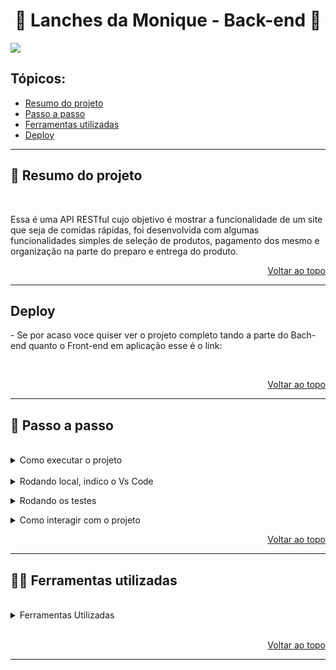 <h1 id="top" align="center">🍔 Lanches da Monique - Back-end 🍔</h1>

![](https://i.imgur.com/MdlhTQ6.png)

<h2>Tópicos:</h2>

- [Resumo do projeto](#summary)
- [Passo a passo](#stepByStep)
- [Ferramentas utilizadas](#decisions)
- [Deploy](#deploy)
---

<h2 id="summary">📝 Resumo do projeto</h2>

<br>

Essa é uma API RESTful cujo objetivo é mostrar a funcionalidade de um site que seja de comidas rápidas, foi desenvolvida com algumas funcionalidades simples de seleção de produtos, pagamento dos mesmo e organização na parte do preparo e entrega do produto.

<p align="right"><a href="#top">Voltar ao topo</a></p>

---

<h2 id="deploy">Deploy</h2>
<p>
- Se por acaso voce quiser ver o projeto completo tando a parte do Bach-end quanto o Front-end em aplicação esse é o link:




</p>

<br>
<p align="right"><a href="#top">Voltar ao topo</a></p>

---

<h2 id="stepByStep">🦶 Passo a passo</h2>

<br>


<details><summary>Como executar o projeto</summary>
<p>

<br>
 
```bash
# Faça o clone do repositório e entre na pasta do projeto:
$ git clone git@github.com:monique282/Fast-Food-Back.git

# Instale as dependências:
$ npm install

# Use o arquivo .env.example para criar o .env (é necessário ter uma conta no postgresql, se por acaso não tiver crie, na propriedade POSTGRES_DATABASE você coloca o nome do banco que desejar):

# Suba os dados do banco juntamente com o seed:
$ npx prisma migrate dev

# Rodar a aplicação:
$ npm run dev

````
</p>
</details>
<br>
<details><summary>Rodando local, indico o Vs Code</summary>
<p>

- Eu recomendo a estesão Thunder Client no VSCode

```bash
# Após a instalação abra a extensão, clique em "Collections", clique nos 3 pontos e selecione "Nell Collection" escolha o nome que deseja que possa te lembrar o projeto que esta vendo.

# Será aberto uma pasta com o nome desejado, ao posicionar o mouse em cima dela, será possível visualizar três pontos redondos, ao clicar nele selecione "New Request".

# Após isso será abeto uma caixa poder adicionar um nome que te lembre a que rota está se relacionado (exemplo: payment, esse nome vai te lembrar qualquer rota que se relaciona aos pagamentos).

# Após escolher o nome, será aberto um arquivo aonde tem alguns campos que você tera que preencher, um deles é um botão que ao ser clicado você poderá escolher qual o tipo de solicitação (GET, POST, DELET entre outros)

# No campo que tem escrito "Enter Url", você terá que colocar a url "http://localhost:3000/", após a / tera que colocar a rota específica que deseja testar.

# Lembrando que as rotas e explicações de cada uma podem ser vista na parte de "Como interagir com o projeto"
````
</p>
</details>
</p>
</details>

<details><summary>Rodando os testes</summary>
<p>

```bash
# Depois de ter feito a clonagem do repositório e a instalação das dependencias você pode rodar a baterias de testes que foi desenvolvida para ajudar.

# Use o arquivo .env.example para criar o .env.test (é necessário ter uma conta no postgresql, se por acaso não tiver crie, na propriedade POSTGRES_DATABASE você coloca o nome do banco que desejar lembrando que tem que ser diferente do .env).

# Para rodar os testes:
$ npm run test

````
</p>
</details>
</p>
<details><summary>Como interagir com o projeto</summary>
<p>

<details><summary>Utilizando o Thunder Client no VSCode</summary>
<p>

```bash
# Todos os nomes de rotas que eu colocar sera colocados como no exemplo: http://localhost:3000/nomedarota
```

<details><summary>Rota /home</summary>
<p>

- A rota /home que só pode ser feita um [GET], é feita para pegar todos os produtos registrados para vendo, lembrando que esse produtos foram colocados pelo seed. Exemplo abaixo de como vem a requisição.
```bash
[
  {
    "id": 1,
    "image": "https://hefood.com.br/wp-content/uploads/2022/02/kjkjj-600x600.jpg",
    "name": "Classic Burguer",
    "price": 20,
    "description": "Pão, salada de tomate e alface, molho especial, queijo cheddar, 2 burguer 180g",
    "category": "SNACKS"
  },
  {
    "id": 2,
    "image": "https://hefood.com.br/wp-content/uploads/2022/09/202208300542_8pyr84dayyg.jpg.webp",
    "name": "Burger Hot",
    "price": 26,
    "description": "Pão, molho especial, salada, cebola caramelizada e hamburger 180g",
    "category": "SNACKS"
  },
]
```
</p>
</details>
<br>

<details><summary>Rota /request</summary>
<p>

- A rota /request que serve para registrar o pedido do cliente tem que ser um [POST], ele precisar ter que preencher o body, um exemplo de Body aceitável:

```bash
[
  {
    "ProductSpecific": {
      "id": 1,
      "image": "https://hefood.com.br/wp-content/uploads/2022/02/kjkjj-600x600.jpg",
      "name": "Example Product",
      "price": 10.99,
      "description": "This is an example product."
    },
    "counter": 2,
    "followUp": [],
    "observationText": "Example observation text",
    "total": "30.97",
    "nameClient": "John Doe",
    "code": 483
  }
]

Lembrando que:
"ProductSpecific": se refere exatamente a um produto que esta disponivel para venda, então tem que ter os dados corretos de um produto.
"counter": se refere a quantidade desse produto que você deseja.
"followUp": se refere aos adicionais, que pode ter ou não, se não tiver coloque [], se por acaso tiver sera [{
    "id": 3,
    "item": "1x Molho acompanhamento Barbecue",
    "price": "R$1.00",
}]
 "id": se refere ao id fixo de cada adicional.
 "item": É o nome do adicional.
"price": é sempre um valor fixo de: "R$1.00".
"observationText": se refere a uma obeservação referente ao produto pedido (exemplo: tirar a cebola).
"total": se refere ao valor total do pedido.
"nameClient":se refere ao nome do cliente que vez o pedido
"code": se refere ao codigo do pedido.

```
- A rota /request que serve para solicitar através de um [GET] todos os pedidos feitos. Exemplo de um pedido realizado com sucesso.
```bash
[
  {
    "idR": 1,
    "image": "https://hefood.com.br/wp-content/uploads/2022/09/202208300542_8pyr84dayyg.jpg.webp",
    "name": "Burger Hot",
    "price": 26,
    "description": "Pão, molho especial, salada, cebola caramelizada e hamburger 180g",
    "counter": 1,
    "observationText": "",
    "total": "27.00",
    "nameClient": "1",
    "code": 2,
    "followUps": [
      {
        "idP": 1,
        "id": 3,
        "item": "1x Molho acompanhamento Barbecue",
        "price": "R$1.00",
        "requestId": 1
      }
    ],
    "ready": true,
    "error": false,
    "createdAt": "2024-01-28T15:04:57.207Z"
  }
]
```

- A rota /updateError que serve para informar que o preparo de um pedido deu erro, fazendo isso através de um [POST]. Sendo necessário informar o idR no body, essa informação é necessária para saber qual o produto que deu erro.

```bash
{
  "idR": 480
}
```
- A rota /updateDelete que serve para solicitar através de um [DELETE] a exclusão de um pedido específico do banco. Sendo necessário informar o idR no body, essa informação é necessária para saber qual o produto que deve ser excluído.
```bash
{
  "idR": 480
}
```

- A rota /updateError que serve para informar que a preparação de um pedido deu erro, fazendo isso através de um [POST]. Sendo necessário informar o idR no body, essa informação é necessária para saber qual o produto que deu erro

```bash
{
  "idR": 480
}
```
</p>
</details>
<br>
<details><summary>Rota /code</summary>
<p>

- A rota /code que só pode ser feita um [GET], é feita para pegar o idcode, que se refere ao code atual do, esse código e sobre os pedidos. Exemplo de como vem a requisição.
```bash
[
  {
    "id": 1,
    "idcode": 7
  }
]
```
- A rota /code que so pode ser feita um [POST], é feita para atualizar o idcode, que é feita toda vez que um pedido é feito o idcode é atualizado para o próximo número, assim não repetindo o idcode em nenhum pedido.
É necessário enviar o número que vai ser a sequência através do body como no exemplo abaixo.
```bash
{
  "idcode": 80
}
```
</p>
</details>
<br>
<details><summary>Rota /ready</summary>
<p>

- A rota /updateReady que só pode ser feita um [POST], é feita para atualizar se o pedido feito já foi preparado pela cozinha.
É necessário enviar o número do idcode que vai informar qual é o pedido que está pronto.
```bash
{
  "idcode": 482
}
```
</p>
</details>
<br>
</p>
</details>

<br>
</p>
</details>

<p align="right"><a href="#top">Voltar ao topo</a></p>

---

<h2 id="decisions">👨‍💻 Ferramentas utilizadas</h2>

<br>

<details><summary>Ferramentas Utilizadas</summary>
<p>

- [Prisma](https://www.prisma.io)
  - Optei por utilizar o prisma, que é mais compatível com o TypeScript, tornando inclusive o processo de escrever o código mais rápido por conta do auto-complete do VSCode.

<br>

- [TypeScript](https://www.typescriptlang.org)
  - Decidi usar o TypeScript pois imaginei que a aplicação teria várias integrações entre diferentes entidades do banco de dados, eu poderia economizar muito tempo com bugs e erros que só seriam descobertos mais tarde. 

<br>

- [joi](https://joi.dev)
  - A escolha do joi se deu principalmente por já estava familiarizado e sabia que iria me atender bem.
  - Além disso, torna o processo muito mais rápido, já tendo ferramentas prontas para validações padrão.

- [Jest](https://jestjs.io/pt-BR/)
  - Decidi usar o Jest que é um framework de teste, que oferece uma poderosa e abrangente suite de testes. Ao decidir utilizar o Jest em conjunto com o SuperTest,  escolhi uma combinação eficaz para realizar testes de integração em suas aplicações.

- [Node-thermal-printer](https://www.npmjs.com/package/node-thermal-printer)
  - Uma biblioteca que configura uma impressora térmica, que é um tipo de impressora que utiliza calor para produzir uma imagem ou texto em papel especial sensível ao calor. No contexto do Node.js, a biblioteca pode ser um módulo JavaScript projetado para facilitar a comunicação e o controle de impressoras térmicas usando Node.js.

</p>
</details>
<br>

<p align="right"><a href="#top">Voltar ao topo</a></p>

---

